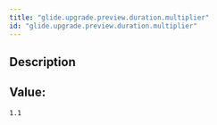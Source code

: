 ```yaml
---
title: "glide.upgrade.preview.duration.multiplier"
id: "glide.upgrade.preview.duration.multiplier"
---
```

## Description



## Value: 
```
1.1
```